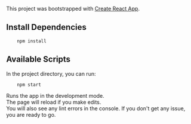 This project was bootstrapped with [Create React App](https://github.com/facebook/create-react-app).

## Install Dependencies

```shell
    npm install
```

## Available Scripts

In the project directory, you can run:

```shell
    npm start
```

Runs the app in the development mode.<br />
The page will reload if you make edits.<br />
You will also see any lint errors in the console.
If you don't get any issue, you are ready to go.
